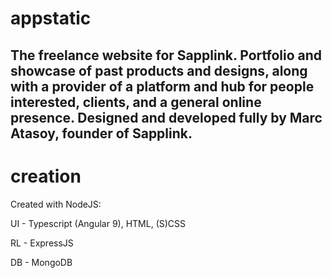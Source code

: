 # appstatic

The freelance website for Sapplink. Portfolio and showcase of past products and designs, along with a provider of a platform and hub for people interested, clients, and a general online presence. Designed and developed fully by Marc Atasoy, founder of Sapplink.
--------------------
# creation

Created with NodeJS:

UI - Typescript (Angular 9), HTML, (S)CSS
  
RL - ExpressJS
  
DB - MongoDB
